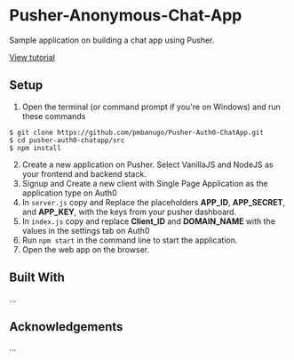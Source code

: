 # Pusher-Anonymous-Chat-App

Sample application on building a chat app using Pusher.

[View tutorial](https://pusher.com/tutorials/secure-chat-javascript)

## Setup
1. Open the terminal (or command prompt if you're on Windows) and run these commands

  ```
  $ git clone https://github.com/pmbanugo/Pusher-Auth0-ChatApp.git
  $ cd pusher-auth0-chatapp/src
  $ npm install
  ```
2. Create a new application on Pusher. Select VanillaJS and NodeJS as your frontend and backend stack.
3. Signup and Create a new client with Single Page Application as the application type on Auth0
4. In `server.js` copy and Replace the placeholders __APP_ID__, __APP_SECRET__, and __APP_KEY__, with the keys from your pusher dashboard.
5. In `index.js` copy and replace __Client_ID__ and __DOMAIN_NAME__ with the values in the settings tab on Auth0 
6. Run `npm start` in the command line to start the application.
7. Open the web app on the browser.

## Built With

...

## Acknowledgements

...
